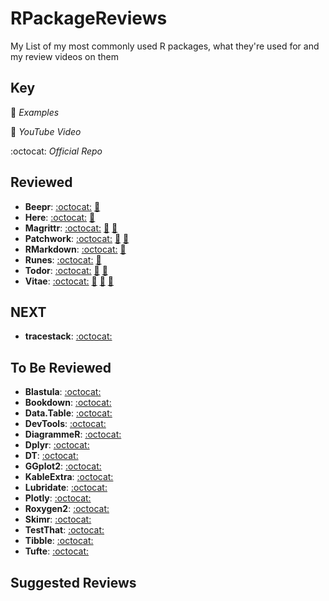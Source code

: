 # RPackageReviews

My List of my most commonly used R packages, what they're used for and my review videos on them

## Key

:page_facing_up: _Examples_

:movie_camera: _YouTube Video_

:octocat: _Official Repo_

## Reviewed

- **Beepr**: [:octocat:](https://github.com/rasmusab/beepr) [:movie_camera:](https://youtu.be/rcE_E5vMTgg)
- **Here**: [:octocat:](https://github.com/r-lib/here) [:movie_camera:](https://www.youtube.com/watch?v=5ZfFLamFBZM)
- **Magrittr**: [:octocat:](https://github.com/tidyverse/magrittr) [:movie_camera:](https://www.youtube.com/watch?v=03kD1sgSyQI) [:page_facing_up:](./examples/magrittr)
- **Patchwork**: [:octocat:](https://github.com/thomasp85/patchwork) [:movie_camera:](https://www.youtube.com/watch?v=mGz95eSRrwI) [:page_facing_up:](./examples/patchwork)
- **RMarkdown**: [:octocat:](https://github.com/rstudio/rmarkdown) [:movie_camera:](https://bit.ly/2E1E4lN)
- **Runes**: [:octocat:](https://github.com/tallguyjenks/runes) [:movie_camera:](https://www.youtube.com/watch?v=G-QuYafXdgk)
- **Todor**: [:octocat:](https://github.com/dokato/todor) [:movie_camera:](https://www.youtube.com/watch?v=f4mTYyD2C-8) [:page_facing_up:](./examples/todor)
- **Vitae**: [:octocat:](https://github.com/mitchelloharawild/vitae) [:movie_camera:](https://www.youtube.com/watch?v=ntQvuCZpqjQ) [:page_facing_up:](./examples/vitae) [:page_facing_up:](https://github.com/tallguyjenks/CV)

## NEXT

- **tracestack**: [:octocat:](https://github.com/dgrtwo/tracestack)


## To Be Reviewed

- **Blastula**: [:octocat:](https://github.com/rich-iannone/blastula)
- **Bookdown**: [:octocat:](https://github.com/rstudio/bookdown)
- **Data.Table**: [:octocat:](https://github.com/Rdatatable/data.table)
- **DevTools**: [:octocat:](https://github.com/r-lib/devtools)
- **DiagrammeR**: [:octocat:](https://github.com/rich-iannone/DgrammeR)
- **Dplyr**: [:octocat:](https://github.com/tidyverse/dplyr)
- **DT**: [:octocat:](https://github.com/rstudio/DT)
- **GGplot2**: [:octocat:](https://github.com/tidyverse/ggplot2)
- **KableExtra**: [:octocat:](https://github.com/haozhu233/kableExtra)
- **Lubridate**: [:octocat:](https://github.com/tidyverse/lubridate)
- **Plotly**: [:octocat:](https://github.com/ropensci/plotly)
- **Roxygen2**: [:octocat:](https://github.com/r-lib/roxygen2)
- **Skimr**: [:octocat:](https://github.com/ropensci/skimr)
- **TestThat**: [:octocat:](https://github.com/r-lib/testthat)
- **Tibble**: [:octocat:](https://github.com/tidyverse/tibble)
- **Tufte**: [:octocat:](https://github.com/rstudio/tufte)


## Suggested Reviews
